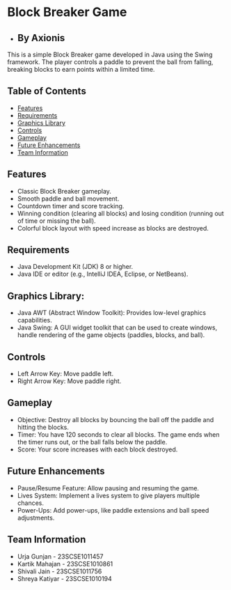 # Block Breaker Game
- ## By Axionis
This is a simple Block Breaker game developed in Java using the Swing framework. The player controls a paddle to prevent the ball from falling, breaking blocks to earn points within a limited time.

## Table of Contents
- [Features](#features)
- [Requirements](#requirements)
- [Graphics Library](#graphics-library)
- [Controls](#controls)
- [Gameplay](#gameplay)
- [Future Enhancements](#future-enhancements)
- [Team Information](#team-information)

## Features
- Classic Block Breaker gameplay.
- Smooth paddle and ball movement.
- Countdown timer and score tracking.
- Winning condition (clearing all blocks) and losing condition (running out of time or missing the ball).
- Colorful block layout with speed increase as blocks are destroyed.

## Requirements
- Java Development Kit (JDK) 8 or higher.
- Java IDE or editor (e.g., IntelliJ IDEA, Eclipse, or NetBeans).

## Graphics Library:
- Java AWT (Abstract Window Toolkit): Provides low-level graphics
capabilities.
- Java Swing: A GUI widget toolkit that can be used to create windows,
handle rendering of the game objects (paddles, blocks, and ball).

## Controls
- Left Arrow Key: Move paddle left.
- Right Arrow Key: Move paddle right.

## Gameplay
- Objective: Destroy all blocks by bouncing the ball off the paddle and hitting the blocks.
- Timer: You have 120 seconds to clear all blocks. The game ends when the timer runs out, or the ball falls below the paddle.
- Score: Your score increases with each block destroyed.

## Future Enhancements
- Pause/Resume Feature: Allow pausing and resuming the game.
- Lives System: Implement a lives system to give players multiple chances.
- Power-Ups: Add power-ups, like paddle extensions and ball speed adjustments.

## Team Information
- Urja Gunjan - 23SCSE1011457
- Kartik Mahajan - 23SCSE1010861
- Shivali Jain - 23SCSE1011756
- Shreya Katiyar - 23SCSE1010194




